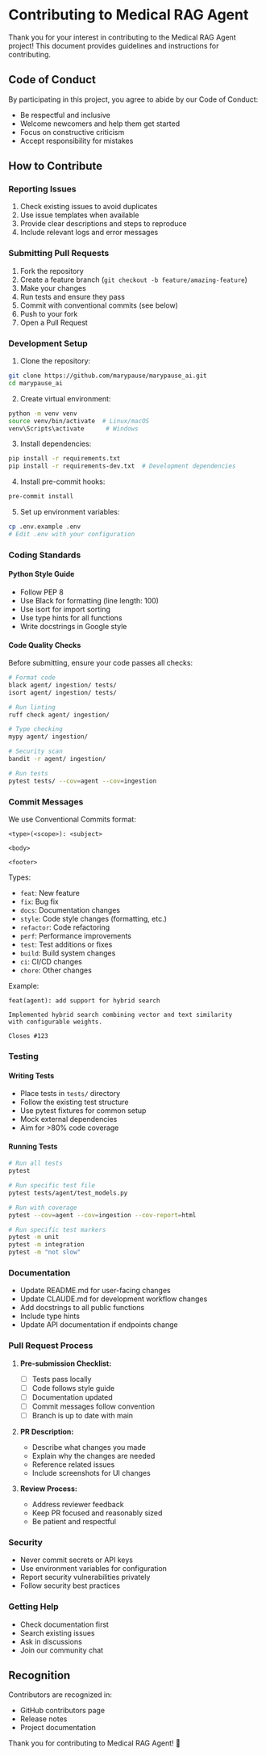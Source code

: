 # Contributing to Medical RAG Agent

Thank you for your interest in contributing to the Medical RAG Agent project! This document provides guidelines and instructions for contributing.

## Code of Conduct

By participating in this project, you agree to abide by our Code of Conduct:
- Be respectful and inclusive
- Welcome newcomers and help them get started
- Focus on constructive criticism
- Accept responsibility for mistakes

## How to Contribute

### Reporting Issues

1. Check existing issues to avoid duplicates
2. Use issue templates when available
3. Provide clear descriptions and steps to reproduce
4. Include relevant logs and error messages

### Submitting Pull Requests

1. Fork the repository
2. Create a feature branch (`git checkout -b feature/amazing-feature`)
3. Make your changes
4. Run tests and ensure they pass
5. Commit with conventional commits (see below)
6. Push to your fork
7. Open a Pull Request

### Development Setup

1. Clone the repository:
```bash
git clone https://github.com/marypause/marypause_ai.git
cd marypause_ai
```

2. Create virtual environment:
```bash
python -m venv venv
source venv/bin/activate  # Linux/macOS
venv\Scripts\activate      # Windows
```

3. Install dependencies:
```bash
pip install -r requirements.txt
pip install -r requirements-dev.txt  # Development dependencies
```

4. Install pre-commit hooks:
```bash
pre-commit install
```

5. Set up environment variables:
```bash
cp .env.example .env
# Edit .env with your configuration
```

### Coding Standards

#### Python Style Guide

- Follow PEP 8
- Use Black for formatting (line length: 100)
- Use isort for import sorting
- Use type hints for all functions
- Write docstrings in Google style

#### Code Quality Checks

Before submitting, ensure your code passes all checks:

```bash
# Format code
black agent/ ingestion/ tests/
isort agent/ ingestion/ tests/

# Run linting
ruff check agent/ ingestion/

# Type checking
mypy agent/ ingestion/

# Security scan
bandit -r agent/ ingestion/

# Run tests
pytest tests/ --cov=agent --cov=ingestion
```

### Commit Messages

We use Conventional Commits format:

```
<type>(<scope>): <subject>

<body>

<footer>
```

Types:
- `feat`: New feature
- `fix`: Bug fix
- `docs`: Documentation changes
- `style`: Code style changes (formatting, etc.)
- `refactor`: Code refactoring
- `perf`: Performance improvements
- `test`: Test additions or fixes
- `build`: Build system changes
- `ci`: CI/CD changes
- `chore`: Other changes

Example:
```
feat(agent): add support for hybrid search

Implemented hybrid search combining vector and text similarity
with configurable weights.

Closes #123
```

### Testing

#### Writing Tests

- Place tests in `tests/` directory
- Follow the existing test structure
- Use pytest fixtures for common setup
- Mock external dependencies
- Aim for >80% code coverage

#### Running Tests

```bash
# Run all tests
pytest

# Run specific test file
pytest tests/agent/test_models.py

# Run with coverage
pytest --cov=agent --cov=ingestion --cov-report=html

# Run specific test markers
pytest -m unit
pytest -m integration
pytest -m "not slow"
```

### Documentation

- Update README.md for user-facing changes
- Update CLAUDE.md for development workflow changes
- Add docstrings to all public functions
- Include type hints
- Update API documentation if endpoints change

### Pull Request Process

1. **Pre-submission Checklist:**
   - [ ] Tests pass locally
   - [ ] Code follows style guide
   - [ ] Documentation updated
   - [ ] Commit messages follow convention
   - [ ] Branch is up to date with main

2. **PR Description:**
   - Describe what changes you made
   - Explain why the changes are needed
   - Reference related issues
   - Include screenshots for UI changes

3. **Review Process:**
   - Address reviewer feedback
   - Keep PR focused and reasonably sized
   - Be patient and respectful

### Security

- Never commit secrets or API keys
- Use environment variables for configuration
- Report security vulnerabilities privately
- Follow security best practices

### Getting Help

- Check documentation first
- Search existing issues
- Ask in discussions
- Join our community chat

## Recognition

Contributors are recognized in:
- GitHub contributors page
- Release notes
- Project documentation

Thank you for contributing to Medical RAG Agent! 🎉
